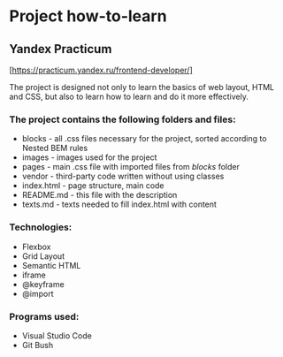 # Project how-to-learn
## Yandex Practicum
[https://practicum.yandex.ru/frontend-developer/]

The project is designed not only to learn the basics of web layout, HTML and CSS, but also to learn how to learn and do it more effectively.

### The project contains the following folders and files:

* blocks - all .css files necessary for the project, sorted according to Nested BEM rules
* images - images used for the project
* pages -  main .css file with imported files from *blocks* folder
* vendor - third-party code written without using classes
* index.html - page structure, main code
* README.md - this file with the description
* texts.md - texts needed to fill index.html with content

### Technologies:

* Flexbox
* Grid Layout
* Semantic HTML
* iframe
* @keyframe
* @import

### Programs used:

* Visual Studio Code 
* Git Bush